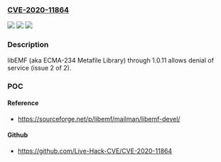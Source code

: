 ### [CVE-2020-11864](https://cve.mitre.org/cgi-bin/cvename.cgi?name=CVE-2020-11864)
![](https://img.shields.io/static/v1?label=Product&message=n%2Fa&color=blue)
![](https://img.shields.io/static/v1?label=Version&message=n%2Fa&color=blue)
![](https://img.shields.io/static/v1?label=Vulnerability&message=n%2Fa&color=brighgreen)

### Description

libEMF (aka ECMA-234 Metafile Library) through 1.0.11 allows denial of service (issue 2 of 2).

### POC

#### Reference
- https://sourceforge.net/p/libemf/mailman/libemf-devel/

#### Github
- https://github.com/Live-Hack-CVE/CVE-2020-11864


